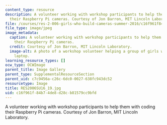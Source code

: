 ```yaml
---
content_type: resource
description: A volunteer working with workshop participants to help them with coding
  their Raspberry Pi cameras. Courtesy of Jon Barron, MIT Lincoln Laboratory.
file: /courses/res-2-006-girls-who-build-cameras-summer-2016/c16f961f84b74de8d28cb81579cc9bfd_RES2006SU16_19.jpg
file_type: image/jpeg
image_metadata:
  caption: A volunteer working with workshop participants to help them with coding
    their Raspberry Pi cameras.
  credit: Courtesy of Jon Barron, MIT Lincoln Laboratory.
  image-alt: A photo of a workshop volunteer helping a group of girls working at a
    laptop.
learning_resource_types: []
ocw_type: OCWImage
parent_title: Image Gallery
parent_type: SupplementalResourceSection
parent_uid: c7c9456a-c26c-6dc0-0027-638fc943dc52
resourcetype: Image
title: RES2006SU16_19.jpg
uid: c16f961f-84b7-4de8-d28c-b81579cc9bfd
---
```

A volunteer working with workshop participants to help them with coding their Raspberry Pi cameras. Courtesy of Jon Barron, MIT Lincoln Laboratory.

